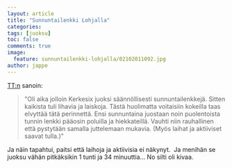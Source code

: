 ```yaml
---
layout: article
title: "Sunnuntailenkki Lohjalla"
categories:
tags: [juoksu]
toc: false
comments: true
image:
  feature: sunnuntailenkki-lohjalla/02102011092.jpg
author: jappe
---
```


[TT:n](http://teelahti.fi) sanoin:

> "Oli aika jolloin Kerkesix juoksi säännöllisesti
> sunnuntailenkkejä. Sitten kaikista tuli lihavia ja laiskoja. Tästä
> huolimatta voitaisiin kokeilla taas elvyttää tätä perinnettä. Ensi
> sunnuntaina juostaan noin puolentoista tunnin lenkki pääosin poluilla ja
> hiekkateillä. Vauhti niin rauhallinen että pystytään samalla juttelemaan
> mukavia. (Myös laihat ja aktiiviset saavat tulla.)"

Ja näin tapahtui, paitsi että laihoja ja aktiivisia ei näkynyt.  Ja
menihän se juoksu vähän pitkäksikin 1 tunti ja 34 minuuttia... No silti
oli kivaa.
